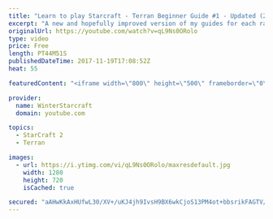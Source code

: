 ```yaml
---
title: "Learn to play Starcraft - Terran Beginner Guide #1 - Updated (2017 LOTV)"
excerpt: "A new and hopefully improved version of my guides for each race where I go over as many basics as possible while doing it live :)  I strongly believe that a super structured guide style is not very helpful compared to watching/playing the game actively.  Feedback is greatly appreciated. -- Watch live"
originalUrl: https://youtube.com/watch?v=qL9Ns0ORolo
type: video
price: Free
length: PT44M51S
publishedDateTime: 2017-11-19T17:08:52Z
heat: 55

featuredContent: "<iframe width=\"800\" height=\"500\" frameborder=\"0\" src=\"https://www.youtube.com/embed/qL9Ns0ORolo\" allow=\"accelerometer; autoplay; encrypted-media; gyroscope; picture-in-picture\" allowfullscreen></iframe>"

provider:
  name: WinterStarcraft
  domain: youtube.com

topics:
  - StarCraft 2
  - Terran

images:
  - url: https://i.ytimg.com/vi/qL9Ns0ORolo/maxresdefault.jpg
    width: 1280
    height: 720
    isCached: true

secured: "aAHwKkAxHUfwL30/XV+/uKJ4jh9IvsH9BX6wkCjoS13PM4ot+bbsrikFAGTV/36GrwpxCOX0TcBauSim/jTFs7LOi+1dRkj72WeuEsrGybdLBRluFD0P4nTWaiUcBeg4/BTg17YpAdxlX14ySJvEQoNm2ocvqol8aVPibmnlJxikfTooymBE1rhaDq9sd+fNX5T1LDsvQUHJgl/FdVPktdNtYvMkSJy/h903heMRYGQb8itNt3VBTsl2vOrDe1wp9AfMY6Rbn6gNSrcmH64pZfTbZH3CNah3woEkQc4N0VA16Wk9c8UwQ97XsGdaVtdW//YciJQCPpts/w3pkCjULWmyE6aopahcnLmUZZtbGfGtgTw9f1KIla3o13tY7WhGGN7OCR0/vYB2n0PpINBMRF8//70Gxhgdy2+p7qxbisslQYhEXVvlthJ1Wd+VIZcy;0ikzJS9kaBDFoE5Ja2Ehzg=="
---
```


